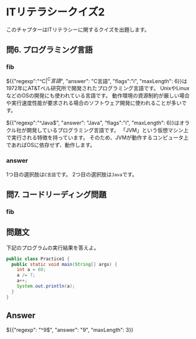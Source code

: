 # ITリテラシークイズ2
このチャプターはITリテラシーに関するクイズを出題します。

## 問6. プログラミング言語

### fib

${{"regexp":"^C$|^C言語$", "answer": "C言語", "flags":"i", "maxLength": 6}}は1972年にAT&Tベル研究所で開発されたプログラミング言語です。
UnixやLinuxなどのOSの開発にも使われている言語です。
動作環境の資源制約が厳しい場合や実行速度性能が要求される場合のソフトウェア開発に使われることが多いです。

${{"regexp":"^Java$", "answer": "Java", "flags":"i", "maxLength": 6}}はオラクル社が開発しているプログラミング言語です。
「JVM」という仮想マシン上で実行される特徴を持っています。
そのため、JVMが動作するコンピュータ上であればOSに依存せず、動作します。

### answer

1つ目の選択肢は`C言語`です。
2つ目の選択肢は`Java`です。

## 問7. コードリーディング問題

### fib

問題文
-----

下記のプログラムの実行結果を答えよ。

```Java
public class Practice1 {
  public static void main(String[] args) {
    int a = 60;
    a /= 7;
    a++;
    System.out.println(a);
  }
}

```

Answer
-----
${{"regexp": "^9$", "answer": "9", "maxLength": 3}}




